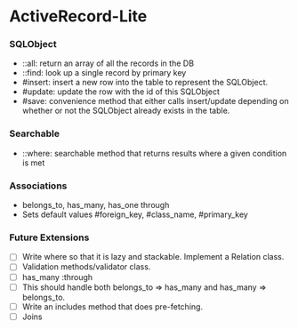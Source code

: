 # ActiveRecord-Lite

### SQLObject
* ::all: return an array of all the records in the DB
* ::find: look up a single record by primary key
* #insert: insert a new row into the table to represent the SQLObject.
* #update: update the row with the id of this SQLObject
* #save: convenience method that either calls insert/update depending on whether or not the SQLObject already exists in the table.

### Searchable
* ::where: searchable method that returns results where a given condition is met

### Associations
* belongs_to, has_many, has_one through
* Sets default values #foreign_key, #class_name, #primary_key

### Future Extensions
- [ ] Write where so that it is lazy and stackable. Implement a Relation class.
- [ ] Validation methods/validator class.
- [ ] has_many :through
- [ ] This should handle both belongs_to => has_many and has_many => belongs_to.
- [ ] Write an includes method that does pre-fetching.
- [ ] Joins
